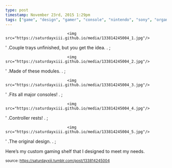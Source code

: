 ```yaml
---
type: post
timestamp: November 23rd, 2015 1:29pm
tags: ["game", "design", "gamer", "console", "nintendo", "sony", "organization", "shelving"]
---
```



                               <img src="https://saturdayxiii.github.io/media/133814245004_1.jpg"/>
                           

                                                           
' .Couple trays unfinished, but you get the idea.  . 
;
                                                                                                                           

                               <img src="https://saturdayxiii.github.io/media/133814245004_2.jpg"/>
                           

                                                           
' .Made of these modules.  . 
;
                                                                                                                           

                               <img src="https://saturdayxiii.github.io/media/133814245004_3.jpg"/>
                           

                                                           
' .Fits all major consoles!  . 
;
                                                                                                                           

                               <img src="https://saturdayxiii.github.io/media/133814245004_4.jpg"/>
                           

                                                           
' .Controller rests!  . 
;
                                                                                                                           

                               <img src="https://saturdayxiii.github.io/media/133814245004_5.jpg"/>
                           

                                                           
' .The original design.  . 
;
                                                                                                                      
Here’s my custom gaming shelf that I designed to meet my needs.
 
                                    
                
                
                
                
                                
<small>source: https://saturdayxiii.tumblr.com/post/133814245004</small>